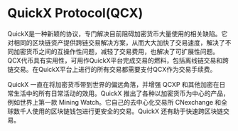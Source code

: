 # 

# QuickX Protocol(QCX)

QuickX是一种新颖的协议，专门解决目前阻碍加密货币大量使用的相关缺陷。它对相同的区块链资产提供跨链交易解决方案，从而大大加快了交易速度，解决了不同加密货币之间的互操作性问题，减轻了交易费用，也解决了可扩展性问题。QCX代币具有实用性，可用作QuickX平台完成交易的燃料，包括离线链交易和跨链交易。在QuickX平台上进行的所有交易都需要支付QCX作为交易手续费。

QuickX 一直在将加密货币带到世界的偏远角落，并增强 QCXP 和其他加密在日常生活中的所有日常活动的效用。QuickX 推出了各种以加密货币为中心的产品，例如世界上第一款 Mining Watch。它自己的去中心化交易所 CNexchange 和全球数千人使用的区块链钱包进行更安全的交易。QuickX 还有助于快速跨区块链交易。



